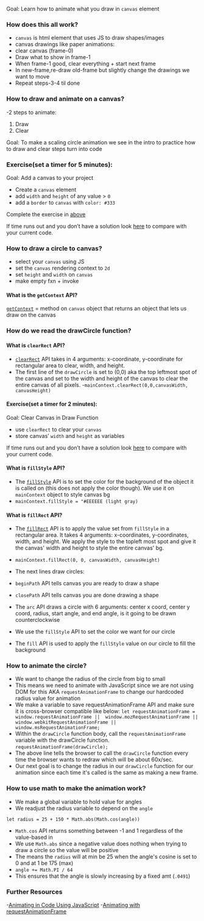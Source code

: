 Goal: Learn how to animate what you draw in `canvas` element

### How does this all work? 
- `canvas` is html element that uses JS to draw shapes/images
- canvas drawings like paper animations: 
- clear canvas (frame-0)
- Draw what to show in frame-1
- When frame-1 good, clear everything + start next frame
- In new-frame,re-draw old-frame but slightly change the drawings we want to move
- Repeat steps-3-4 til done

### How to draw and animate on a canvas?
-2 steps to animate: 
1. Draw
2. Clear

Goal: To make a scaling circle animation we see in the intro to practice how to draw and clear steps turn into code 

### Exercise(set a timer for 5 minutes): 
 Goal: Add a canvas to your project
- Create a `canvas` element 
- add `width` and `height` of any value > `0`
- add a `border` to `canvas` with `color: #333`

Complete the exercise in [above]()

If time runs out and you don’t have a solution look [here]() to compare with your current code.   



### How to  draw a circle to canvas?
- select your `canvas` using JS  
- set the `canvas` rendering context to `2d`
- set `height` and `width` on `canvas` 
- make empty fxn + invoke  

#### What is the `getContext` API?
[`getContext`](https://developer.mozilla.org/en-US/docs/Web/API/HTMLCanvasElement/getContext) = method on `canvas` object that returns an object that lets us draw on the canvas

### How do we read the drawCircle function?

#### What is `clearRect` API?
- [`clearRect`](https://developer.mozilla.org/en-US/docs/Web/API/CanvasRenderingContext2D/clearRect) API takes in 4 arguments: x-coordinate, y-coordinate for rectangular area to clear, width, and height. 
- The first line of the `drawCircle` is set to (0,0) aka the top leftmost spot of the canvas and set to the width and height of the canvas to clear the entire canvas of all pixels. 
-`mainContext.clearRect(0,0,canvasWidth, canvasHeight)`

#### Exercise(set a timer for 2 minutes): 
Goal: Clear Canvas in Draw Function
- use `clearRect` to clear your `canvas` 
- store canvas’ `width` and `height` as variables

If time runs out and you don’t have a solution look [here]() to compare with your current code.   


#### What is `fillStyle` API?
- The [`fillStyle`](https://developer.mozilla.org/en-US/docs/Web/API/CanvasRenderingContext2D/fillStyle) API is to set the color for the background of the object it is called on (this does not apply the color though). We use it on `mainContext` object to style canvas bg
- `mainContext.fillStyle = "#EEEEEE (light gray)`

#### What is `fillRect` API?
-  The [`fillRect`]() API is to apply the value set from `fillStyle` in a rectangular area. It takes 4 arguments: x-coordinates, y-coordinates, width, and height. We apply the style to the topleft most spot and give it the canvas' width and height to style the entire canvas' bg. 
-  `mainContext.fillRect(0, 0, canvasWidth, canvasHeight)`


- The next lines draw circles: 

- `beginPath` API tells canvas you are ready to draw a shape
- `closePath` API tells canvas you are done drawing a shape

- The `arc` API draws a circle with 6 arguments: center x coord, center y coord, radius, start angle, and end angle, is it going to be drawn counterclockwise

- We use the `fillStyle` API to set the color we want for our circle

- The `fill` API is used to apply the `fillStyle` value on our circle to fill the background


### How to animate the circle?
- We want to change the radius of the circle from big to small
- This means we need to animate with JavaScript since we are not using DOM for this AKA `requestAnimationFrame` to change our hardcoded radius value for animation
- We make a variable to save requestAnimationFrame API and make sure it is cross-browser compatible like below:
`
let requestAnimationFrame = window.requestAnimationFrame || 
                            window.mozRequestAnimationFrame ||
                            window.webkitRequestAnimationFrame || 
                            window.msRequestAnimationFrame;
`
- Within the `drawCircle` function body, call the `requestAnimationFrame` variable with the drawCircle function. 
`
requestAnimationFrame(drawCircle);
`
- The above line tells the browser to call the `drawCircle` function every time the browser wants to redraw which will be about 60x/sec. 
- Our next goal is to change the radius in our `drawCircle` function for our animation since each time it's called is the same as making a new frame. 

### How to use math to make the animation work?
- We make a global variable to hold value for angles
- We readjust the radius variable to depend on the `angle`
```
let radius = 25 + 150 * Math.abs(Math.cos(angle))
```
- `Math.cos` API returns something between -1 and 1 regardless of the value-based in 
- We use `Math.abs` since a negative value does nothing when trying to draw a circle so the value will be positive
- The means the `radius` will at min be 25 when the angle's cosine is set to 0 and at 1 be 175 (max)
- `angle += Math.PI / 64`
- This ensures that the angle is slowly increasing by a fixed amt (`.0491`) 

### Further Resources
-[Animating in Code Using JavaScript](https://www.kirupa.com/html5/animating_in_code_using_javascript.htm)
-[Animating with requestAnimationFrame](https://www.kirupa.com/html5/animating_with_requestAnimationFrame.htm)



